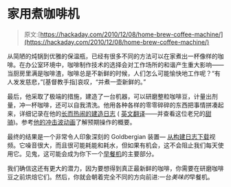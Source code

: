 # 家用煮咖啡机

> 原文:[https://hackaday.com/2010/12/08/home-brew-coffee-machine/](https://hackaday.com/2010/12/08/home-brew-coffee-machine/)

从简陋的炖锅到优雅的保温瓶，已经有很多不同的方法可以在家煮出一杯像样的咖啡。在办公室环境中，咖啡制作技术的选择会对工作场所的和谐产生重大影响——当厨房里满是咖啡渣，咖啡总是不新鲜的时候，人们怎么可能愉快地工作呢？“有人发发慈悲，”[基督教手指]哀叹，“并煮一壶新鲜的。”

最后，他采取了极端的措施，建造了一台机器，可以研磨整粒咖啡豆，计量出剂量，冲一杯咖啡，还可以自我清洗。他用各种各样的零零碎碎的东西把事情拼凑起来，详细记录在他的[长而热闹的建造日志](http://www.fingers-welt.de/gallerie/eigen/maschine/kaffee2/kaffee2.htm) ( [英文翻译](http://translate.google.ca/translate?hl=en&sl=de&u=http://www.fingers-welt.de/gallerie/eigen/maschine/kaffee2/kaffee2.htm&ei=hcz_TP-OKYH48Aab0d3XBw&sa=X&oi=translate&ct=result&resnum=1&ved=0CB8Q7gEwAA&prev=/search%3Fq%3Dhttp://www.fingers-welt.de/gallerie/eigen/maschine/kaffee2/kaffee2.htm%26hl%3Den%26client%3Dfirefox-a%26hs%3Dr4j%26rls%3Dorg.mozilla:en-US:official%26prmd%3Div)——并查看这位老兄的[甜骑](http://translate.googleusercontent.com/translate_c?hl=en&sl=de&u=http://www.fingers-welt.de/gallerie/eigen/kunst/auto/auto.htm&prev=/search%3Fq%3Dhttp://www.fingers-welt.de/gallerie/eigen/maschine/kaffee2/kaffee2.htm%26hl%3Den%26client%3Dfirefox-a%26hs%3Dr4j%26rls%3Dorg.mozilla:en-US:official%26prmd%3Div&rurl=translate.google.ca&twu=1&usg=ALkJrhj0qEIwV3ZoPfQvY59_CaqBFBcrPQ))。参考[他的冲击波动画](http://www.finger.de-web.cc/kaffee2/erogazione.swf)了解预期操作的概要。

最终的结果是一个非常令人印象深刻的 Goldbergian 装置— [从构建日志下载](http://www.finger.de-web.cc/kaffee2/kaffee2.mpg)视频。它噪音很大，而且很可能耗能和耗水，但如果有机会，这不会阻止我们每天使用它。见鬼，这可能会成为你下一个[早餐机](http://hackaday.com/2009/09/28/the-incredible-breakfast-machine/)的主要部分。

我们确信这还有更大的潜力，因为要想得到真正最新鲜的咖啡，你需要在研磨咖啡豆之前烘焙它们。然后，你就会朝着完全不同的方向前进:一台*美味的*早餐机。